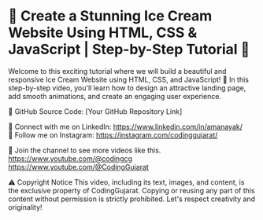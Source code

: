 # 🍦 Create a Stunning Ice Cream Website Using HTML, CSS & JavaScript | Step-by-Step Tutorial 🍦

Welcome to this exciting tutorial where we will build a beautiful and responsive Ice Cream Website using HTML, CSS, and JavaScript! 🎉 In this step-by-step video, you'll learn how to design an attractive landing page, add smooth animations, and create an engaging user experience.

🔗 GitHub Source Code: [Your GitHub Repository Link]

💼 Connect with me on LinkedIn: https://www.linkedin.com/in/amanayak/ <br>
📸 Follow me on Instagram: https://instagram.com/codinggujarat/<br>

💙 Join the channel to see more videos like this.<br> 
https://www.youtube.com/@codingcg<br>
https://www.youtube.com/@CodingGujarat<br>

⚠️ Copyright Notice
This video, including its text, images, and content, is the exclusive property of CodingGujarat. Copying or reusing any part of this content without permission is strictly prohibited. Let's respect creativity and originality!

